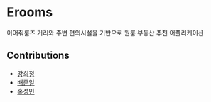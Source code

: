 # Erooms
이어줘룸즈
거리와 주변 편의시설을 기반으로 원룸 부동산 추천 어플리케이션

## Contributions
- [강희정](https://github.com/Heejeong01110)
- [배준일](https://github.com/baejunil)
- [홍성민](https://github.com/KKodiac)
